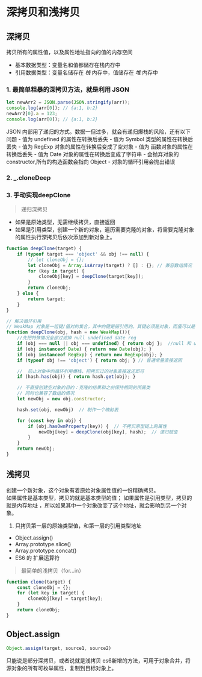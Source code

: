 # 深拷贝和浅拷贝

## 深拷贝

拷贝所有的属性值，以及属性地址指向的值的内存空间

- 基本数据类型：变量名和值都储存在栈内存中
- 引用数据类型：变量名储存在 *栈* 内存中，值储存在 *堆* 内存中

### 1. 最简单粗暴的深拷贝方法，就是利用 JSON

```js
let newArr2 = JSON.parse(JSON.stringify(arr));
console.log(arr[0]); // {a:1, b:2}
newArr2[0].a = 123;
console.log(arr[0]); // {a:1, b:2}
```

JSON 内部用了递归的方式。数据一但过多，就会有递归爆栈的风险，还有以下问题
    - 值为 undefined 的属性在转换后丢失
    - 值为 Symbol 类型的属性在转换后丢失
    - 值为 RegExp 对象的属性在转换后变成了空对象
    - 值为 函数对象的属性在转换后丢失
    - 值为 Date 对象的属性在转换后变成了字符串
    - 会抛弃对象的 constructor,所有的构造函数会指向 Object
    - 对象的循环引用会抛出错误

### 2. _.cloneDeep

### 3. 手动实现deepClone

> 递归深拷贝

- 如果是原始类型，无需继续拷贝，直接返回
- 如果是引用类型，创建一个新的对象，遍历需要克隆的对象，将需要克隆对象的属性执行深拷贝后依次添加到新对象上。

```js
function deepClone(target) {
    if (typeof target === 'object' && obj !== null) {
        // let cloneObj = {};
        let cloneObj = Array.isArray(target) ? [] : {}; // 兼容数组情况
        for (key in target) {
            cloneObj[key] = deepClone(target[key]);
        }
        return cloneObj;
    } else {
        return target;
    }
}
```

```js
// 解决循环引用
// WeakMap 对象是一组键/值对的集合，其中的键是弱引用的。其键必须是对象，而值可以是任意的。
function deepClone(obj, hash = new WeakMap()){
    //先把特殊情况全部过滤掉 null undefined date reg
    if (obj === null || obj === undefined) { return obj };  //null 和 undefined 都不用处理
    if (obj instanceof Date) { return new Date(obj); }
    if (obj instanceof RegExp) { return new RegExp(obj); }
    if (typeof obj !== 'object') { return obj; } // 普通常量直接返回

    //  防止对象中的循环引用爆栈，把拷贝过的对象直接返还即可
    if (hash.has(obj)) { return hash.get(obj); }

    // 不直接创建空对象的目的：克隆的结果和之前保持相同的所属类
    // 同时也兼容了数组的情况
    let newObj = new obj.constructor;

    hash.set(obj, newObj)  // 制作一个映射表

    for (const key in obj) {
        if (obj.hasOwnProperty(key)) {  // 不拷贝原型链上的属性
            newObj[key] = deepClone(obj[key], hash);  // 递归赋值
        }
    }
    return newObj;
}
```

## 浅拷贝

创建一个新对象，这个对象有着原始对象属性值的一份精确拷贝。  
如果属性是基本类型，拷贝的就是基本类型的值；
如果属性是引用类型，拷贝的就是内存地址 ，所以如果其中一个对象改变了这个地址，就会影响到另一个对象。

1. 只拷贝第一层的原始类型值，和第一层的引用类型地址

- Object.assign()
- Array.prototype.slice()
- Array.prototype.concat()
- ES6 的 扩展运算符

> 最简单的浅拷贝（for...in）

```js
function clone(target) {
    const cloneObj = {};
    for (let key in target) {
        cloneObj[key] = target[key];
    }
    return cloneObj;
}
```

## Object.assign

```js
Object.assign(target, source1, source2)
```

只能说是部分深拷贝，或者说就是浅拷贝
es6新增的方法，可用于对象合并，将源对象的所有可枚举属性，复制到目标对象上。
